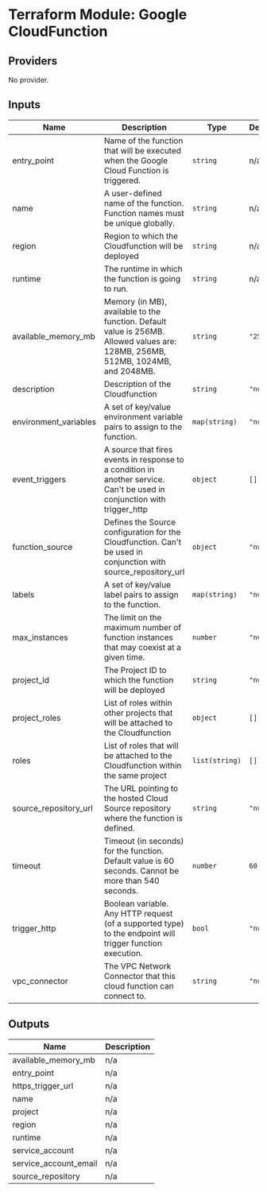 # Terraform Module: Google CloudFunction


<!-- BEGINNING OF PRE-COMMIT-TERRAFORM DOCS HOOK -->
## Providers

No provider.

## Inputs

| Name | Description | Type | Default | Required |
|------|-------------|------|---------|:-----:|
| entry\_point | Name of the function that will be executed when the Google Cloud Function is triggered. | `string` | n/a | yes |
| name | A user-defined name of the function. Function names must be unique globally. | `string` | n/a | yes |
| region | Region to which the Cloudfunction will be deployed | `string` | n/a | yes |
| runtime | The runtime in which the function is going to run. | `string` | n/a | yes |
| available\_memory\_mb | Memory (in MB), available to the function. Default value is 256MB. Allowed values are: 128MB, 256MB, 512MB, 1024MB, and 2048MB. | `string` | `"256MB"` | no |
| description | Description of the Cloudfunction | `string` | `"null"` | no |
| environment\_variables | A set of key/value environment variable pairs to assign to the function. | `map(string)` | `"null"` | no |
| event\_triggers | A source that fires events in response to a condition in another service. Can't be used in conjunction with trigger\_http | `object` | `[]` | no |
| function\_source | Defines the Source configuration for the Cloudfunction. Can't be used in conjunction with source\_repository\_url | `object` | `"null"` | no |
| labels | A set of key/value label pairs to assign to the function. | `map(string)` | `"null"` | no |
| max\_instances | The limit on the maximum number of function instances that may coexist at a given time. | `number` | `"null"` | no |
| project\_id | The Project ID to which the function will be deployed | `string` | `"null"` | no |
| project\_roles | List of roles within other projects that will be attached to the Cloudfunction | `object` | `[]` | no |
| roles | List of roles that will be attached to the Cloudfunction within the same project | `list(string)` | `[]` | no |
| source\_repository\_url | The URL pointing to the hosted Cloud Source repository where the function is defined. | `string` | `"null"` | no |
| timeout | Timeout (in seconds) for the function. Default value is 60 seconds. Cannot be more than 540 seconds. | `number` | `60` | no |
| trigger\_http | Boolean variable. Any HTTP request (of a supported type) to the endpoint will trigger function execution. | `bool` | `"null"` | no |
| vpc\_connector | The VPC Network Connector that this cloud function can connect to. | `string` | `"null"` | no |

## Outputs

| Name | Description |
|------|-------------|
| available\_memory\_mb | n/a |
| entry\_point | n/a |
| https\_trigger\_url | n/a |
| name | n/a |
| project | n/a |
| region | n/a |
| runtime | n/a |
| service\_account | n/a |
| service\_account\_email | n/a |
| source\_repository | n/a |

<!-- END OF PRE-COMMIT-TERRAFORM DOCS HOOK -->
